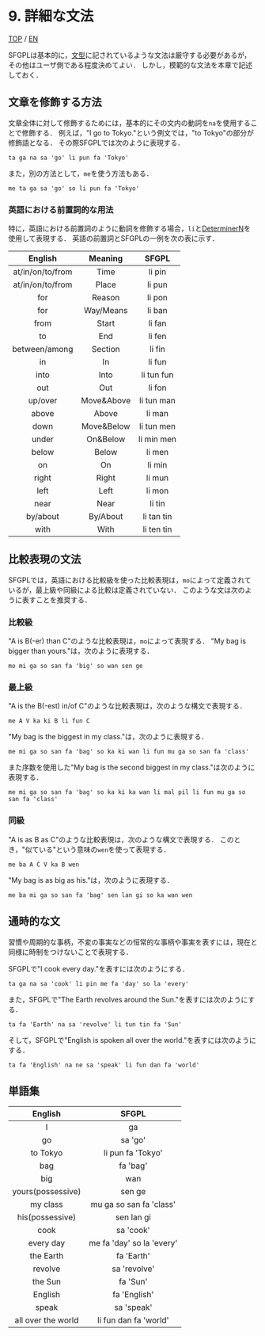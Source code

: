 # 9. 詳細な文法

[TOP](../../readme.md)
/
[EN](../en/detailedGrammar.md)

SFGPLは基本的に，[文型](sentence_pattern.md)に記されているような文法は厳守する必要があるが，その他はユーザ側である程度決めてよい．
しかし，模範的な文法を本章で記述しておく．

## 文章を修飾する方法

文章全体に対して修飾するためには，基本的にその文内の動詞を```na```を使用することで修飾する．
例えば，"I go to Tokyo."という例文では，"to Tokyo"の部分が修飾語となる．
その際SFGPLでは次のように表現する．

```SFGPL
ta ga na sa 'go' li pun fa 'Tokyo'
```

また，別の方法として，```me```を使う方法もある．

```SFGPL
me ta ga sa 'go' so li pun fa 'Tokyo'
```

### 英語における前置詞的な用法

特に，英語における前置詞のように動詞を修飾する場合，```li```と[DeterminerN](DeterminerN.md)を使用して表現する．
英語の前置詞とSFGPLの一例を次の表に示す．

|English|Meaning|SFGPL|
|:-:|:-:|:-:|
|at/in/on/to/from|Time|li pin|
|at/in/on/to/from|Place|li pun|
|for|Reason|li pon|
|for|Way/Means|li ban|
|from|Start|li fan|
|to|End|li fen|
|between/among|Section|li fin|
|in|In|li fun|
|into|Into|li tun fun|
|out|Out|li fon|
|up/over|Move&Above|li tun man|
|above|Above|li man|
|down|Move&Below|li tun men|
|under|On&Below|li min men|
|below|Below|li men|
|on|On|li min|
|right|Right|li mun|
|left|Left|li mon|
|near|Near|li tin|
|by/about|By/About|li tan tin|
|with|With|li ten tin|

## 比較表現の文法

SFGPLでは，英語における比較級を使った比較表現は，```mo```によって定義されているが，最上級や同級による比較は定義されていない．
このような文は次のように表すことを推奨する．

### 比較級

"A is B(-er) than C"のような比較表現は，```mo```によって表現する．
"My bag is bigger than yours."は，次のように表現する．

```SFGPL
mo mi ga so san fa 'big' so wan sen ge
```

### 最上級

"A is the B(-est) in/of C"のような比較表現は，次のような構文で表現する．

```SFGPL
me A V ka ki B li fun C
```

"My bag is the biggest in my class."は，次のように表現する．

```SFGPL
me mi ga so san fa 'bag' so ka ki wan li fun mu ga so san fa 'class'
```

また序数を使用した"My bag is the second biggest in my class."は次のように表現する．

```SFGPL
me mi ga so san fa 'bag' so ka ki ka wan li mal pil li fun mu ga so san fa 'class'
```

### 同級

"A is as B as C"のような比較表現は，次のような構文で表現する．
このとき，"似ている"という意味の```wen```を使って表現する．

```SFGPL
me ba A C V ka B wen
```

"My bag is as big as his."は，次のように表現する．

```SFGPL
me ba mi ga so san fa 'bag' sen lan gi so ka wan wen
```

## 通時的な文

習慣や周期的な事柄，不変の事実などの恒常的な事柄や事実を表すには，現在と同様に時制をつけないことで表現する．

SFGPLで"I cook every day."を表すには次のようにする．

```SFGPL
ta ga na sa 'cook' li pin me fa 'day' so la 'every'
```

また，SFGPLで"The Earth revolves around the Sun."を表すには次のようにする．

```SFGPL
ta fa 'Earth' na sa 'revolve' li tun tin fa 'Sun'
```

そして，SFGPLで"English is spoken all over the world."を表すには次のようにする．

```SFGPL
ta fa 'English' na ne sa 'speak' li fun dan fa 'world'
```

## 単語集

|English|SFGPL|
|:-:|:-:|
|I|ga|
|go|sa 'go'|
|to Tokyo|li pun fa 'Tokyo'|
|bag|fa 'bag'|
|big|wan|
|yours(possessive)|sen ge|
|my class|mu ga so san fa 'class'|
|his(possessive)|sen lan gi|
|cook|sa 'cook'|
|every day|me fa 'day' so la 'every'|
|the Earth|fa 'Earth'|
|revolve|sa 'revolve'|
|the Sun|fa 'Sun'|
|English|fa 'English'|
|speak|sa 'speak'|
|all over the world|li fun dan fa 'world'|
